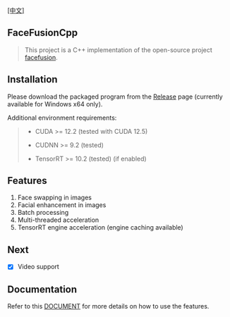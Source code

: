 [[中文]](https://github.com/CodingRookie98/faceFusionCpp/blob/master/README_CN.md)

## FaceFusionCpp

> This project is a C++ implementation of the open-source project [facefusion](https://github.com/facefusion/facefusion).

## Installation

Please download the packaged program from the [Release]() page (currently available for Windows x64 only).

Additional environment requirements:

> - CUDA >= 12.2 (tested with CUDA 12.5)
>
> - CUDNN >= 9.2 (tested)
>
> - TensorRT >= 10.2 (tested) (if enabled)

## Features

1. Face swapping in images
2. Facial enhancement in images
3. Batch processing
4. Multi-threaded acceleration
5. TensorRT engine acceleration (engine caching available)

## Next

- [x] Video support

## Documentation

Refer to this [DOCUMENT](https://github.com/CodingRookie98/faceFusionCpp/blob/master/DOCUMENT.md) for more details on how to use the features.